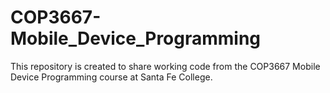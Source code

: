 # COP3667-Mobile_Device_Programming

This repository is created to share working code from the COP3667 Mobile Device Programming course at Santa Fe College. 

